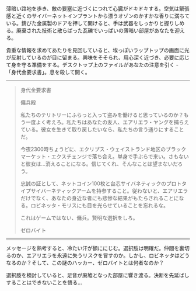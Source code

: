 薄暗い路地を歩き、敵の要塞に近づくにつれて心臓がドキドキする。空気は緊張感と近くのサイバーネットインプラントから漂うオゾンのかすかな香りに満ちている。錆びた金属製のドアを押して開けると、手は武器をしっかりと握りしめる。廃棄された技術と散らばった瓦礫でいっぱいの薄暗い部屋があなたを迎える。

貴重な情報を求めてあたりを見回していると、埃っぽいラップトップの画面に光が反射しているのが目に留まる。興味をそそられ、用心深く近づき、必要に応じて身を守る準備をする。デスクトップ上のファイルがあなたの注意を引く - 「身代金要求書」。息を殺して開く。

---

> 身代金要求書
>
> 傭兵殿
>
> 私たちのテリトリーにふらっと入って盗みを働けると思っているのか？もう一度よく考えろ。私たちはあなたの友人、エアリエラ・ヤングを捕らえている。彼女を生きて取り戻したいなら、私たちの言う通りにすることだ。
>
> 今夜2300時ちょうどに、エクリプス・ウェイストランド地区のブラックマーケット・エクスチェンジで落ち合え。単身で手ぶらで来い。さもないと彼女は...消えることになる。信じてくれ、そんなことは望まないだろう。
>
> 忠誠の証として、ネットコイン100枚と台芯サイバネティックのプロトタイプサイバーネティックアームを持参すること。従わないと、エアリエラだけでなく、あなたの身近な者にも悲惨な結果がもたらされることになる。ロビネッタ・モリスにも目を光らせていることを忘れるな。
>
> これはゲームではない、傭兵。賢明な選択をしろ。
>
> ゼロバイト

---

メッセージを熟考すると、冷たい汗が額ににじむ。選択肢は明確だ。仲間を裏切るのか、エアリエラを永遠に失うリスクを冒すのか。しかし、ロビネッタはどうなるのか？そして、この謎のハッカー、ゼロバイトとは何者なのか？

選択肢を検討していると、足音が廃墟となった部屋に響き渡る。決断を先延ばしすることはできないことを悟る...
